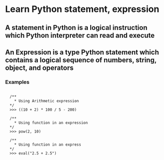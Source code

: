 # Learn Python statement, expression

## A statement in Python is a logical instruction which Python interpreter can read and execute  

## An Expression is a type Python statement which contains a logical sequence of numbers, string, object, and operators

### Examples

  ``` 实例

    /**
      * Using Arithmetic expression
    */
    >>> ((10 + 2) * 100 / 5 - 200)

    /**
      * Using function in an expression
    */
    >>> pow(2, 10)

    /**
      * Using function in an express
    */
    >>> eval("2.5 + 2.5")

  ```
